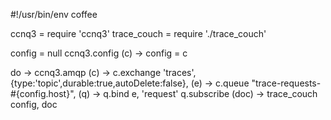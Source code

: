 #!/usr/bin/env coffee

ccnq3 = require 'ccnq3'
trace_couch = require './trace_couch'

config = null
ccnq3.config (c) -> config = c

do ->
  ccnq3.amqp (c) ->
    c.exchange 'traces', {type:'topic',durable:true,autoDelete:false}, (e) ->
      c.queue "trace-requests-#{config.host}", (q) ->
        q.bind e, 'request'
        q.subscribe (doc) ->
          trace_couch config, doc
